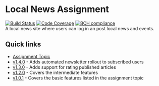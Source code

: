 # Local News Assignment

[![Build Status](https://travis-ci.com/driimus/340ctcw.svg?token=kAw4dYYDuYsjS2BM8ceE&branch=development)](https://travis-ci.com/driimus/340ctcw)
[![Code Coverage](https://codecov.io/gh/driimus/340ctcw/branch/master/graph/badge.svg?token=BseGtb6kXn)](https://codecov.io/gh/driimus/340ctcw)
[![BCH compliance](https://bettercodehub.com/edge/badge/driimus/340ctcw?branch=development&token=3fe4a078e4b128f4c9399facabd3d763186b5bd0)](https://bettercodehub.com/)
<br>A local news site where users can log in an post local news and events.

## Quick links

- [Assignment Topic](https://github.coventry.ac.uk/web/assignment-topics/blob/master/11%20Local%20News.md)
- [v1.4.0](https://github.coventry.ac.uk/petrec/petrec/releases/tag/v1.4.0) - Adds automated newsletter rollout to subscribed users
- [v1.3.0](https://github.coventry.ac.uk/petrec/petrec/releases/tag/v1.3.0) - Adds support for rating published articles
- [v1.2.0](https://github.coventry.ac.uk/petrec/petrec/releases/tag/v1.2.0) - Covers the intermediate features
- [v1.0.1](https://github.coventry.ac.uk/petrec/petrec/releases/tag/v1.0.1) - Covers the basic features listed in the assignment topic
